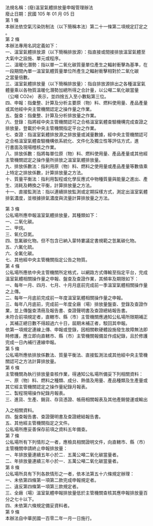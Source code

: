 法規名稱：(廢)溫室氣體排放量申報管理辦法  
廢止日期：民國 105 年 01 月 05 日  
第 1 條  
本辦法依空氣污染防制法（以下簡稱本法）第二十一條第二項規定訂定之  
。  
第 2 條  
本辦法專用名詞定義如下：  
一、溫室氣體排放源（以下簡稱排放源）：指直接或間接排放溫室氣體至  
大氣中之設施、單元或程序。  
二、溫暖化潛勢：指以單一二氧化碳質量單位產生之輻射衝擊為基準，在  
一段期間內單一溫室氣體質量單位所產生之輻射衝擊相對於二氧化碳  
之當量倍數。  
三、溫室氣體排放量（以下簡稱排放量）：指自排放源排出之各種溫室氣  
體量乘以各物質溫暖化潛勢加總所得之合計量，以公噸二氧化碳當量  
（公噸 CO2e） 表示，並四捨五入至小數點第三位。  
四、申報：指彙整、計算及分析主要原（物）料、燃料使用量、產品產量  
或其他經中央主管機關認定之操作量之作業。  
五、盤查：指彙整、計算及分析排放量之作業。  
六、登錄：指將經中央主管機關認可之合格溫室氣體查驗機構完成查證之  
排放量，登載於中央主管機關指定平台之作業。  
七、查證：指溫室氣體排放源之排放量或減量數據，經中央主管機關認可  
之合格溫室氣體查驗機構依系統化、文件化及獨立性等評估方式，進  
行書面及現場稽核之作業。  
八、排放係數：指將每單位原（物）料、燃料使用量、產品產量或其他經  
主管機關認定之操作量所排放之溫室氣體排放量。  
九、排放係數法：指利用原（物）料、燃料之使用量或產品產量等數值乘  
上特定之排放係數，計算排放量之方法。  
十、質量平衡法：指利用製程或化學反應式中物種質量與能量之進出、產  
生、消耗及轉換之平衡，計算排放量之方法。  
十一、直接監測法：指以連續排放監測或定期採樣方式，測定出溫室氣體  
排氣濃度，並根據排氣濃度與流量計算排放量之方法。  


第 3 條  
公私場所應申報溫室氣體排放量，其種類如下：  
一、二氧化碳。  
二、甲烷。  
三、氧化亞氮。  
四、氫氟碳化物。但不包含已納入蒙特婁議定書規範之氫氟碳化物。  
五、六氟化硫。  
六、全氟化碳。  
七、其他經中央主管機關指定公告之物質。  
第 4 條  
公私場所應依中央主管機關所定格式，以網路方式傳輸至指定平台，完成  
溫室氣體相關操作量之申報、盤查及查證作業，其頻率及期限如下：  
一、每年一月、四月、七月、十月月底前完成前一季溫室氣體相關操作量  
之上傳。  
二、每年一月底前完成前一年度溫室氣體相關操作量之申報。  
三、每年八月底前，完成前一年度全廠（場）排放量盤查、登錄及查證作  
業，並上傳盤查清冊及報告書、查證聲明書及查證總結報告書。  
未符合前項規定者，直轄市、縣（市）主管機關應通知公私場所限期補正  
，其補正總日數不得超過六十日，屆期未補正者，駁回其申報。  
依第一項規定連線上傳、申報或登錄，因相關軟硬體設施發生故障無法即  
時修護，應立即向直轄市、縣（市）主管機關報備並作成紀錄，且於修護  
完成一日內補行連線申報。  
第 5 條  
公私場所應依排放係數法、質量平衡法、直接監測法或其他經中央主管機  
關認可之方法計算排放量。  
第 6 條  
主管機關為執行排放量查核作業，得通知公私場所備妥下列相關資料：  
一、原（物）料、燃料之種類、成分、熱值及用量、產品種類及生產量或  
其它經主管機關認定之操作量紀錄月報表。  
二、製程現場操作紀錄月報表。  
三、進貨、生產、銷貨、存貨憑證、帳冊相關報表及其他產銷營運或輸出  


入之相關資料。  
四、盤查報告書、查證聲明書及查證總結報告書。  
五、其他經主管機關指定之文件。  
公私場所應妥善保存前項之資料五年備查。  
第 7 條  
公私場所有下列情形之一者，應檢具相關證明文件，向直轄市、縣（市）  
主管機關申請終止申報排放量：  
一、年排放量連續五年小於二．五萬公噸二氧化碳當量者。  
二、年排放量連續三年小於一．五萬公噸二氧化碳當量者。  
第 8 條  
公私場所具有下列各款情形之一者，依本法第五十六條規定辦理：  
一、未依第四條第一項第二款完成申報規定者。  
二、違反第四條第一項第三款規定者。  
三、全廠（場）溫室氣體申報排放量低於主管機關查核其應申報排放量百  
分之七十以下。  
四、未依第六條規定備妥資料者。  
第 9 條  
本辦法自中華民國一百零二年一月一日施行。  


